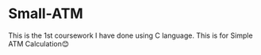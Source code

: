 # Small-ATM
This is the 1st coursework I have done using C language. This is for Simple ATM Calculation😊
